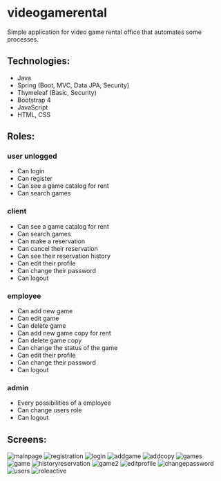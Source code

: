 # videogamerental

Simple application for video game rental office that automates some processes.

## Technologies:
* Java
* Spring (Boot, MVC, Data JPA, Security)
* Thymeleaf (Basic, Security)
* Bootstrap 4
* JavaScript
* HTML, CSS

## Roles:
### user unlogged
* Can login
* Can register
* Can see a game catalog for rent
* Can search games

### client
* Can see a game catalog for rent
* Can search games
* Can make a reservation
* Can cancel their reservation
* Can see their reservation history
* Can edit their profile
* Can change their password
* Can logout

### employee
* Can add new game
* Can edit game
* Can delete game
* Can add new game copy for rent
* Can delete game copy
* Can change the status of the game
* Can edit their profile
* Can change their password
* Can logout

### admin
* Every possibilities of a employee
* Can change users role
* Can logout

## Screens:
![mainpage](https://user-images.githubusercontent.com/49592488/63710216-fbd0ce00-c838-11e9-8561-b4510c1e1026.png)
![registration](https://user-images.githubusercontent.com/49592488/63710238-0a1eea00-c839-11e9-8700-3469294a105b.png)
![login](https://user-images.githubusercontent.com/49592488/63710239-0a1eea00-c839-11e9-9100-fbf98d4f239d.png)
![addgame](https://user-images.githubusercontent.com/49592488/63710256-16a34280-c839-11e9-8ee3-113571e7702c.png)
![addcopy](https://user-images.githubusercontent.com/49592488/63710265-19059c80-c839-11e9-948e-ade2a0e7ba0a.png)
![games](https://user-images.githubusercontent.com/49592488/63710270-1b67f680-c839-11e9-866d-634d205c80b6.png)
![game](https://user-images.githubusercontent.com/49592488/63710287-2589f500-c839-11e9-8d08-244b85953cfe.png)
![historyreservation](https://user-images.githubusercontent.com/49592488/63710829-62a2b700-c83a-11e9-9407-df85d493b9e3.png)
![game2](https://user-images.githubusercontent.com/49592488/63710301-2e7ac680-c839-11e9-82c8-b9815a665739.png)
![editprofile](https://user-images.githubusercontent.com/49592488/63710320-3a668880-c839-11e9-9622-6738615c7b94.png)
![changepassword](https://user-images.githubusercontent.com/49592488/63710337-43575a00-c839-11e9-9e49-8f1a3d45c0c5.png)
![users](https://user-images.githubusercontent.com/49592488/63710350-49e5d180-c839-11e9-8bb2-0f44de34f620.png)
![roleactive](https://user-images.githubusercontent.com/49592488/63710357-4d795880-c839-11e9-9ed5-b76546f2d5ce.png)
